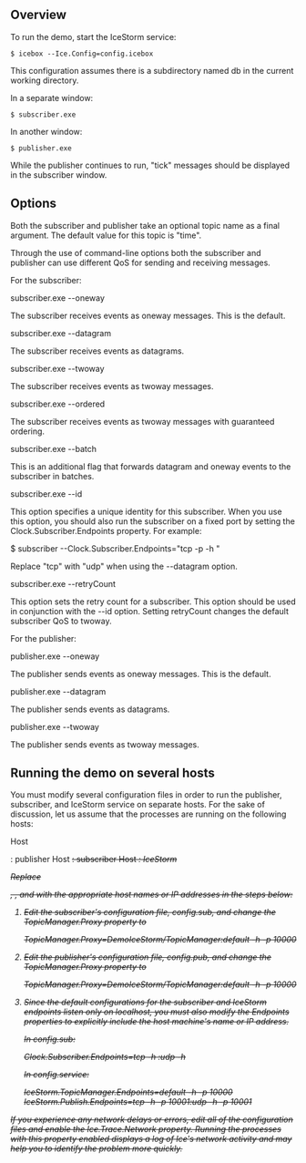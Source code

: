 Overview
--------

To run the demo, start the IceStorm service:
```
$ icebox --Ice.Config=config.icebox
```
This configuration assumes there is a subdirectory named db in the
current working directory.

In a separate window:
```
$ subscriber.exe
```
In another window:
```
$ publisher.exe
```
While the publisher continues to run, "tick" messages should be
displayed in the subscriber window.


Options
-------

Both the subscriber and publisher take an optional topic name as a
final argument. The default value for this topic is "time".

Through the use of command-line options both the subscriber and
publisher can use different QoS for sending and receiving messages.

For the subscriber:

subscriber.exe --oneway

  The subscriber receives events as oneway messages. This is the
  default.

subscriber.exe --datagram

  The subscriber receives events as datagrams.

subscriber.exe --twoway

  The subscriber receives events as twoway messages.

subscriber.exe --ordered

  The subscriber receives events as twoway messages with guaranteed
  ordering.

subscriber.exe --batch

  This is an additional flag that forwards datagram and oneway events
  to the subscriber in batches.

subscriber.exe --id <id>

  This option specifies a unique identity for this subscriber. When
  you use this option, you should also run the subscriber on a fixed
  port by setting the Clock.Subscriber.Endpoints property. For
  example:

  $ subscriber --Clock.Subscriber.Endpoints="tcp -p <port> -h <host>"

  Replace "tcp" with "udp" when using the --datagram option.

subscriber.exe --retryCount <count>

  This option sets the retry count for a subscriber. This option
  should be used in conjunction with the --id option. Setting
  retryCount changes the default subscriber QoS to twoway.

For the publisher:

publisher.exe --oneway

  The publisher sends events as oneway messages. This is the default.

publisher.exe --datagram

  The publisher sends events as datagrams.

publisher.exe --twoway

  The publisher sends events as twoway messages.


Running the demo on several hosts
---------------------------------

You must modify several configuration files in order to run the
publisher, subscriber, and IceStorm service on separate hosts. For
the sake of discussion, let us assume that the processes are running
on the following hosts:

  Host <P>: publisher
  Host <S>: subscriber
  Host <I>: IceStorm

Replace <P>, <S>, and <I> with the appropriate host names or IP
addresses in the steps below:

1. Edit the subscriber's configuration file, config.sub, and change
   the TopicManager.Proxy property to

   TopicManager.Proxy=DemoIceStorm/TopicManager:default -h <I> -p 10000

2. Edit the publisher's configuration file, config.pub, and change
   the TopicManager.Proxy property to

   TopicManager.Proxy=DemoIceStorm/TopicManager:default -h <I> -p 10000

3. Since the default configurations for the subscriber and IceStorm
   endpoints listen only on localhost, you must also modify the Endpoints
   properties to explicitly include the host machine's name or IP
   address.

   In config.sub:

   Clock.Subscriber.Endpoints=tcp -h <S>:udp -h <S>

   In config.service:

   IceStorm.TopicManager.Endpoints=default -h <I> -p 10000
   IceStorm.Publish.Endpoints=tcp -h <I> -p 10001:udp -h <I> -p 10001

If you experience any network delays or errors, edit all of the
configuration files and enable the Ice.Trace.Network property. Running
the processes with this property enabled displays a log of Ice's
network activity and may help you to identify the problem more
quickly.